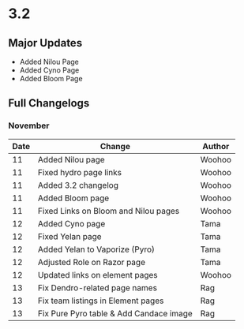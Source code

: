 # 3.2

## Major Updates

* Added Nilou Page
* Added Cyno Page
* Added Bloom Page

## Full Changelogs

### November

| Date | Change                                  | Author |
| ---- | --------------------------------------- | ------ |
| 11   | Added Nilou page                        | Woohoo |
| 11   | Fixed hydro page links                  | Woohoo |
| 11   | Added 3.2 changelog                     | Woohoo |
| 11   | Added Bloom page                        | Woohoo |
| 11   | Fixed Links on Bloom and Nilou pages    | Woohoo |
| 12   | Added Cyno page                         | Tama   |
| 12   | Fixed Yelan page                        | Tama   |
| 12   | Added Yelan to Vaporize (Pyro)          | Tama   |
| 12   | Adjusted Role on Razor page             | Tama   |
| 12   | Updated links on element pages          | Woohoo |
| 13   | Fix Dendro-related page names           | Rag    |
| 13   | Fix team listings in Element pages      | Rag    |
| 13   | Fix Pure Pyro table & Add Candace image | Rag    |
